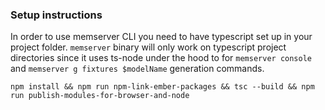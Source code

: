 ### Setup instructions

In order to use memserver CLI you need to have typescript set up in your project folder.
`memserver` binary will only work on typescript project directories since it uses ts-node under the hood to for `memserver console` and `memserver g fixtures $modelName` generation commands.

```
npm install && npm run npm-link-ember-packages && tsc --build && npm run publish-modules-for-browser-and-node
```


